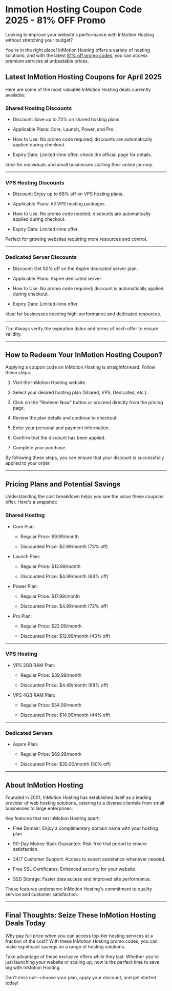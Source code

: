# Inmotion Hosting Coupon Code 2025 - 81% OFF Promo

Looking to improve your website's performance with InMotion Hosting without stretching your budget?

You're in the right place! InMotion Hosting offers a variety of hosting solutions, and with the latest [81% off promo codes](https://partners.inmotionhosting.com/aOjeqW), you can access premium services at unbeatable prices.

## Latest InMotion Hosting Coupons for April 2025

Here are some of the most valuable InMotion Hosting deals currently available:

### Shared Hosting Discounts

* Discount: Save up to 73% on shared hosting plans.

* Applicable Plans: Core, Launch, Power, and Pro.

* How to Use: No promo code required; discounts are automatically applied during checkout.

* Expiry Date: Limited-time offer; check the official page for details.

Ideal for individuals and small businesses starting their online journey.

---

### VPS Hosting Discounts

* Discount: Enjoy up to 68% off on VPS hosting plans.

* Applicable Plans: All VPS hosting packages.

* How to Use: No promo code needed; discounts are automatically applied during checkout.

* Expiry Date: Limited-time offer.

Perfect for growing websites requiring more resources and control.

---

### Dedicated Server Discounts

* Discount: Get 50% off on the Aspire dedicated server plan.

* Applicable Plans: Aspire dedicated server.

* How to Use: No promo code required; discount is automatically applied during checkout.

* Expiry Date: Limited-time offer.

Ideal for businesses needing high-performance and dedicated resources.

---

Tip: Always verify the expiration dates and terms of each offer to ensure validity.

---

## How to Redeem Your InMotion Hosting Coupon?

Applying a coupon code on InMotion Hosting is straightforward. Follow these steps:

1. Visit the InMotion Hosting website.

2. Select your desired hosting plan (Shared, VPS, Dedicated, etc.).

3. Click on the "Redeem Now" button or proceed directly from the pricing page.

4. Review the plan details and continue to checkout.

5. Enter your personal and payment information.

6. Confirm that the discount has been applied.

7. Complete your purchase.

By following these steps, you can ensure that your discount is successfully applied to your order.

---

## Pricing Plans and Potential Savings

Understanding the cost breakdown helps you see the value these coupons offer. Here's a snapshot:

### Shared Hosting

* Core Plan:

  * Regular Price: $9.99/month

  * Discounted Price: $2.99/month (73% off)
* Launch Plan:

  * Regular Price: $13.99/month

  * Discounted Price: $4.99/month (64% off)
* Power Plan:

  * Regular Price: $17.99/month

  * Discounted Price: $4.99/month (72% off)
* Pro Plan:

  * Regular Price: $22.99/month

  * Discounted Price: $12.99/month (43% off)

---

### VPS Hosting

* VPS 2GB RAM Plan:

  * Regular Price: $39.99/month

  * Discounted Price: $4.49/month (68% off)
* VPS 4GB RAM Plan:

  * Regular Price: $54.99/month

  * Discounted Price: $14.99/month (44% off)

---

### Dedicated Servers

* Aspire Plan:

  * Regular Price: $69.99/month

  * Discounted Price: $35.00/month (50% off)

---

## About InMotion Hosting

Founded in 2001, InMotion Hosting has established itself as a leading provider of web hosting solutions, catering to a diverse clientele from small businesses to large enterprises.

Key features that set InMotion Hosting apart:

* Free Domain: Enjoy a complimentary domain name with your hosting plan.

* 90-Day Money-Back Guarantee: Risk-free trial period to ensure satisfaction.

* 24/7 Customer Support: Access to expert assistance whenever needed.

* Free SSL Certificates: Enhanced security for your website.

* SSD Storage: Faster data access and improved site performance.

These features underscore InMotion Hosting's commitment to quality service and customer satisfaction.

---

## Final Thoughts: Seize These InMotion Hosting Deals Today

Why pay full price when you can access top-tier hosting services at a fraction of the cost? With these InMotion Hosting promo codes, you can make significant savings on a range of hosting solutions.

Take advantage of these exclusive offers while they last. Whether you're just launching your website or scaling up, now is the perfect time to save big with InMotion Hosting.

Don't miss out—choose your plan, apply your discount, and get started today!
